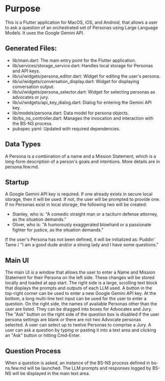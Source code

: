 # Purpose
This is a Flutter application for MacOS, iOS, and Android, that allows a user to ask a question of an orchestrated set of Personas using Large Language Models. It uses the Google Gemini API.

## Generated Files:
- lib/main.dart: The main entry point for the Flutter application.
- lib/services/storage_service.dart: Handles local storage for Personas and API keys.
- lib/ui/widgets/persona_editor.dart: Widget for editing the user's persona.
- lib/ui/widgets/conversation_display.dart: Widget for displaying conversation output.
- lib/ui/widgets/persona_selector.dart: Widget for selecting personas as advocates or jury.
- lib/ui/widgets/api_key_dialog.dart: Dialog for entering the Gemini API key.
- lib/models/persona.dart: Data model for persona objects.
- lib/bs_ns_controller.dart: Manages the invocation and interaction with the BS-NS process.
- pubspec.yaml: Updated with required dependencies.

## Data Types
A Persona is a combination of a name and a Mission Statement, which is a long-form description of a person's goals and intentions. More details are in persona.few.md.

## Startup
A Google Gemini API key is required. If one already exists in secure local storage, then it will be used. If not, the user will be prompted to provide one.
If no Personas exist in local storage, the following two will be created:
- Stanley, who is: "A comedic straight man or a taciturn defense attorney, as the situation demands."
- Oliver, who is: "A humorously exaggerated blowhard or a passionate fighter for justice, as the situation demands."

If the user's Persona has not been defined, it will be initialized as: Puddin' Tame / "I am a good dude and/or a strong lady and I have some questions."


## Main UI
The main UI is a window that allows the user to enter a Name and Mission Statement for their Persona on the left side. These changes will be stored locally and loaded at app start. The right side is a large, scrolling text block that displays the prompts and outputs of each LLM used. A button in the top-right corner can be used to enter a new Google Gemini API key. At the bottom, a long multi-line text input can be used for the user to enter a question. On the right side, the names of available Personas other than the user are listed. They can be dragged into boxes for Advocates and Jury. The "Ask" button on the right side of the question box is disabled if the user persona settings are blank or there are not two Advocate personas selected.
A user can select up to twelve Personas to comprise a Jury.
A user can ask a question by typing or pasting it into a text area and clicking an "Ask" button or hitting Cmd-Enter.

## Question Process
When a question is asked, an instance of the BS-NS process defined in bs-ns.few.md will be launched. The LLM prompts and responses logged by BS-NS will be displayed in the main text area.